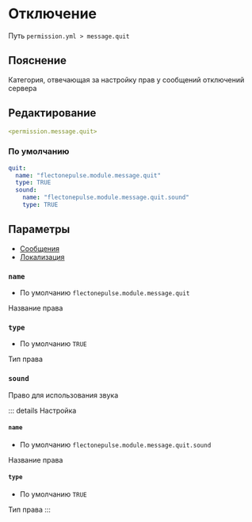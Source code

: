 # Отключение
Путь `permission.yml > message.quit`

## Пояснение
Категория, отвечающая за настройку прав у сообщений отключений сервера

## Редактирование
```yaml
<permission.message.quit>
```

### По умолчанию
```yaml
quit:
  name: "flectonepulse.module.message.quit"
  type: TRUE
  sound:
    name: "flectonepulse.module.message.quit.sound"
    type: TRUE
```

## Параметры

- [Сообщения](/ru/message/quit/)
- [Локализация](/ru/localizations/ru_ru/message/quit/)

### `name`
- По умолчанию `flectonepulse.module.message.quit`

Название права

### `type`
- По умолчанию `TRUE`

Тип права

### `sound`

Право для использования звука

::: details Настройка
#### `name`
- По умолчанию `flectonepulse.module.message.quit.sound`

Название права

#### `type`
- По умолчанию `TRUE`

Тип права
:::

<!--@include: @/ru/parts/permission.md-->

